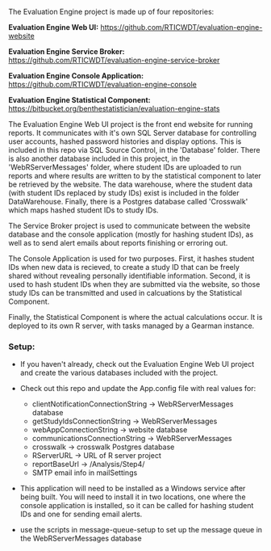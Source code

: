 The Evaluation Engine project is made up of four repositories:

**Evaluation Engine Web UI:**
https://github.com/RTICWDT/evaluation-engine-website

**Evaluation Engine Service Broker:**
https://github.com/RTICWDT/evaluation-engine-service-broker

**Evaluation Engine Console Application:**
https://github.com/RTICWDT/evaluation-engine-console

**Evaluation Engine Statistical Component:**
https://bitbucket.org/benthestatistician/evaluation-engine-stats

The Evaluation Engine Web UI project is the front end website for running reports. It communicates with it's own SQL Server database for controlling user accounts, hashed password histories and display options. This is included in this repo via SQL Source Control, in the 'Database' folder. There is also another database included in this project, in the 'WebRServerMessages' folder, where student IDs are uploaded to run reports and where results are written to by the statistical component to later be retrieved by the website. The data warehouse, where the student data (with student IDs replaced by study IDs) exist is included in the folder DataWarehouse. Finally, there is a Postgres database called 'Crosswalk' which maps hashed student IDs to study IDs.

The Service Broker project is used to communicate between the website database and the console application (mostly for hashing student IDs), as well as to send alert emails about reports finishing or erroring out. 

The Console Application is used for two purposes. First, it hashes student IDs when new data is recieved, to create a study ID that can be freely shared without revealing personally identifiable information. Second, it is used to hash student IDs when they are submitted via the website, so those study IDs can be transmitted and used in calcuations by the Statistical Component. 

Finally, the Statistical Component is where the actual calculations occur. It is deployed to its own R server, with tasks managed by a Gearman instance.

### Setup:
* If you haven't already, check out the Evaluation Engine Web UI project and create the various databases included with the project.

* Check out this repo and update the App.config file with real values for:
	* clientNotificationConnectionString -> WebRServerMessages database
	* getStudyIdsConnectionString -> WebRServerMessages
	* webAppConnectionString -> website database
	* communicationsConnectionString -> WebRServerMessages
	* crosswalk -> crosswalk Postgres database
	* RServerURL -> URL of R server project
	* reportBaseUrl -> <ur>/Analysis/Step4/
	* SMTP email info in mailSettings

* This application will need to be installed as a Windows service after being built. You will need to install it in two locations, one where the console application is installed, so it can be called for hashing student IDs and one for sending email alerts.

* use the scripts in message-queue-setup to set up the message queue in the WebRServerMessages database